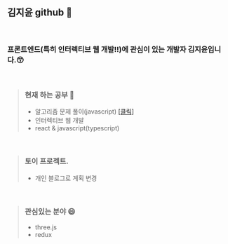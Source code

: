 ## 김지윤 github 👋   

<br>

### 프론트엔드(특히 인터렉티브 웹 개발!!)에 관심이 있는 개발자 김지윤입니다.😙

<br>


>### 현재 하는 공부 🤔          
>- 알고리즘 문제 풀이(javascript) <a href ="https://github.com/jiyun1006/algorithm"> [클릭] </a>   
>- 인터렉티브 웹 개발
>- react & javascript(typescript)


<br>

>### 토이 프로젝트.  
>- 개인 블로그로 계획 변경

<br>


>### 관심있는 분야 😄     
>- three.js
>- redux





<!--
**jiyun1006/jiyun1006** is a ✨ _special_ ✨ repository because its `README.md` (this file) appears on your GitHub profile.

Here are some ideas to get you started:

- 🔭 I’m currently working on ...
- 🌱 I’m currently learning ...
- 👯 I’m looking to collaborate on ...
- 🤔 I’m looking for help with ...
- 💬 Ask me about ...
- 📫 How to reach me: ...
- 😄 Pronouns: ...

-->
